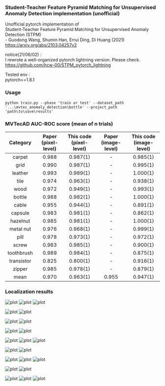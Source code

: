 ### Student-Teacher Feature Pyramid Matching for Unsupervised Anomaly Detection implementation (unofficial)
Unofficial pytorch implementation of  
Student-Teacher Feature Pyramid Matching for Unsupervised Anomaly Detection (STPM)  
\- Guodong Wang, Shumin Han, Errui Ding, Di Huang  (2021)  
https://arxiv.org/abs/2103.04257v2  

notice(21/06/02) :  
I rewrote a well-organized pytorch lightning version. Please check.  
https://github.com/hcw-00/STPM_pytorch_lightning

Tested env :  
pytorch==1.8.1  

### Usage 
~~~
python train.py --phase 'train or test' --dataset_path '...\mvtec_anomaly_detection\bottle' --project_path 'path\to\save\results'
~~~

### MVTecAD AUC-ROC score (mean of n trials)
| Category | Paper<br>(pixel-level) | This code<br>(pixel-level) | Paper<br>(image-level) | This code<br>(image-level) |
| :-----: | :-: | :-: | :-: | :-: |
| carpet | 0.988 | 0.987(1) | - | 0.985(1) |
| grid | 0.990 | 0.987(1) | - | 0.995(1) |
| leather | 0.993 | 0.989(1) | - | 1.000(1) |
| tile | 0.974 | 0.963(1) | - | 0.938(1) |
| wood | 0.972 | 0.949(1)| - | 0.993(1) |
| bottle | 0.988 | 0.982(1)| - | 1.000(1) |
| cable | 0.955 | 0.944(1) | - | 0.891(1) |
| capsule | 0.983 | 0.981(1) | - | 0.862(1) |
| hazelnut | 0.985 | 0.981(1) | - | 1.000(1) |
| metal nut | 0.976 | 0.968(1) | - | 0.999(1) |
| pill | 0.978 | 0.973(1) | - | 0.972(1) |
| screw | 0.983 | 0.985(1) | - | 0.900(1) |
| toothbrush | 0.989 | 0.984(1) | - | 0.875(1) |
| transistor | 0.825 | 0.800(1)| - | 0.916(1) |
| zipper | 0.985 | 0.978(1) | - | 0.879(1) |
| mean | 0.970 | 0.963(1) | 0.955 | 0.947(1) |


### Localization results   

![plot](./samples/bent_002_arr.png)
![plot](./samples/broken_003_arr.png)
![plot](./samples/metal_contamination_005_arr.png)

![plot](./samples/bent_lead_003_arr.png)
![plot](./samples/damaged_case_001_arr.png)

![plot](./samples/bent_wire_003_arr.png)
![plot](./samples/missing_cable_006_arr.png)

![plot](./samples/color_002_arr.png)
![plot](./samples/poke_008_arr.png)

![plot](./samples/combined_006_arr.png)
![plot](./samples/liquid_003_arr.png)
![plot](./samples/scratch_006_arr.png)

![plot](./samples/contamination_004_arr.png)
![plot](./samples/contamination_007_arr.png)

![plot](./samples/crack_005_arr.png)
![plot](./samples/cut_001_arr.png)
![plot](./samples/print_006_arr.png)

![plot](./samples/crack_010_arr.png)
![plot](./samples/faulty_imprint_006_arr.png)

![plot](./samples/hole_002_arr.png)
![plot](./samples/metal_contamination_008_arr.png)
![plot](./samples/thread_013_arr.png)